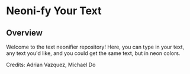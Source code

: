 <h1>Neoni-fy Your Text</h1>
<h2>Overview</h2>
<p>Welcome to the text neonifier repository!  Here, you can type in your text, any text you'd like, and you could get the same text, but in neon colors.</p>
<p>Credits: Adrian Vazquez, Michael Do</p>
